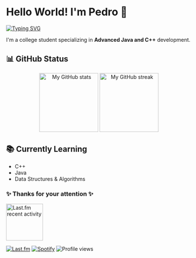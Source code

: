 # Hello World! I'm Pedro 👋

[![Typing SVG](https://readme-typing-svg.herokuapp.com?font=Fira+Code&pause=1000&width=435&lines=Computer+Science+Student;Java+Developer;+C%2B%2B+Developer)](https://git.io/typing-svg)

I'm a college student specializing in **Advanced Java and C++** development.


## 📊 GitHub Status
<div align='center'>
  <a href="https://github.com/anuraghazra/github-readme-stats">
    <img
      src="https://github-readme-stats.vercel.app/api?username=pedrodelesporte&show_icons=true&text_color=ffffff&theme=react&count_private=true&hide_border=true"
      alt="My GitHub stats"
      height="160em"/></a>
  <a href="https://github.com/denvercoder1/github-readme-streak-stats">
    <img
      src="https://github-readme-streak-stats-six-ivory.vercel.app/?user=pedrodelesporte&dates=ffffff&theme=react&date_format=j%20M%5B%20Y%5D&ring=ffffff&fire=61dafb&sideNums=ffffff&currStreakNum=ffffff&hide_border=true"
      alt="My GitHub streak"
      height="160em"/></a>
</div>

## 📚 Currently Learning
- C++
- Java
- Data Structures & Algorithms


### ✨ Thanks for your attention ✨

<a href="https://www.last.fm/user/peedro0hz_">
  <img
    src="https://lastfm-github-profile.vercel.app/api/view?user=peedro0hz_&theme=novatorem&bar_color=00d7f6&show_cover=true"
    alt="Last.fm recent activity"
    height="100em"
  />
</a>

[![Last.fm](https://custom-icon-badges.demolab.com/badge/-Last.fm-D51007?style=for-the-badge&logo=last.fm&logoColor=white)](https://www.last.fm/user/peedro0hz_)
[![Spotify](https://custom-icon-badges.demolab.com/badge/-Spotify-1DB954?style=for-the-badge&logo=spotify&logoColor=white)](https://open.spotify.com/user/your_spotify_id)
![Profile views](https://komarev.com/ghpvc/?username=pedrodelesporte&color=blue&style=for-the-badge)
